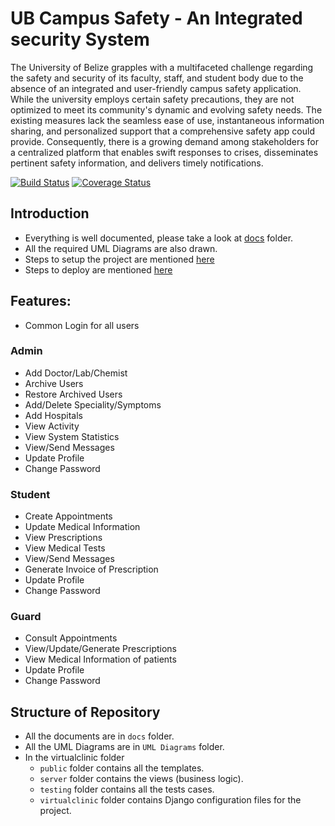 # UB Campus Safety - An Integrated security System

The University of Belize grapples with a multifaceted challenge regarding the safety and security of its faculty, staff, and student body due to the absence of an integrated and user-friendly campus safety application. While the university employs certain safety precautions, they are not optimized to meet its community's dynamic and evolving safety needs. The existing measures lack the seamless ease of use, instantaneous information sharing, and personalized support that a comprehensive safety app could provide. Consequently, there is a growing demand among stakeholders for a centralized platform that enables swift responses to crises, disseminates pertinent safety information, and delivers timely notifications.


[![Build Status](https://github.com/mishal23/virtual-clinic/actions/workflows/django.yml/badge.svg)](https://github.com/UB-CMPS4131/UB-Campus-Safety/blob/main/.github/workflows/CI-Test.yml)
[![Coverage Status](https://img.shields.io/codecov/c/github/mishal23/virtual-clinic.svg)](https://codecov.io/gh/mishal23/virtual-clinic)


## Introduction

- Everything is well documented, please take a look at [docs](./docs) folder.
- All the required UML Diagrams are also drawn.
- Steps to setup the project are mentioned [here](./docs/INSTALLATION.md)
- Steps to deploy are mentioned [here](./docs/DEPLOY.md)

## Features:

- Common Login for all users

### Admin

- Add Doctor/Lab/Chemist
- Archive Users
- Restore Archived Users
- Add/Delete Speciality/Symptoms
- Add Hospitals
- View Activity
- View System Statistics
- View/Send Messages
- Update Profile
- Change Password

### Student

- Create Appointments
- Update Medical Information
- View Prescriptions
- View Medical Tests
- View/Send Messages
- Generate Invoice of Prescription
- Update Profile
- Change Password

### Guard

- Consult Appointments
- View/Update/Generate Prescriptions
- View Medical Information of patients
- Update Profile
- Change Password


## Structure of Repository

- All the documents are in `docs` folder.
- All the UML Diagrams are in `UML Diagrams` folder.
- In the virtualclinic folder
  - `public` folder contains all the templates.
  - `server` folder contains the views (business logic).
  - `testing` folder contains all the tests cases.
  - `virtualclinic` folder contains Django configuration files for the project.

